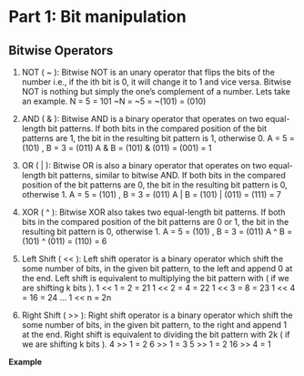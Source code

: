 # Part 1: Bit manipulation
## Bitwise Operators

1. NOT ( ~ ): Bitwise NOT is an unary operator that flips the bits of the number i.e., if the ith bit is 0, it will change it to 1 and vice versa. Bitwise NOT is nothing but simply the one’s complement of a number. Lets take an example. 
N = 5 = 101
~N = ~5 = ~(101) = (010)

2. AND ( & ): Bitwise AND is a binary operator that operates on two equal-length bit patterns. If both bits in the compared position of the bit patterns are 1, the bit in the resulting bit pattern is 1, otherwise 0.
A = 5 = (101) , B = 3 = (011) A & B = (101) & (011) = (001) = 1

3. OR ( | ): Bitwise OR is also a binary operator that operates on two equal-length bit patterns, similar to bitwise AND. If both bits in the compared position of the bit patterns are 0, the bit in the resulting bit pattern is 0, otherwise 1.
A = 5 = (101) , B = 3 = (011)
A | B = (101) | (011) = (111) = 7

4. XOR ( ^ ): Bitwise XOR also takes two equal-length bit patterns. If both bits in the compared position of the bit patterns are 0 or 1, the bit in the resulting bit pattern is 0, otherwise 1.
A = 5 = (101) , B = 3 = (011)
A ^ B = (101) ^ (011) = (110) = 6

5. Left Shift ( << ): Left shift operator is a binary operator which shift the some number of bits, in the given bit pattern, to the left and append 0 at the end. Left shift is equivalent to multiplying the bit pattern with  ( if we are shifting k bits ).
1 << 1 = 2 = 21
1 << 2 = 4 = 22 1 << 3 = 8 = 23
1 << 4 = 16 = 24 
…
1 << n = 2n

6. Right Shift ( >> ): Right shift operator is a binary operator which shift the some number of bits, in the given bit pattern, to the right and append 1 at the end. Right shift is equivalent to dividing the bit pattern with 2k ( if we are shifting k bits ).
4 >> 1 = 2
6 >> 1 = 3
5 >> 1 = 2
16 >> 4 = 1

<strong>Example<strong>

